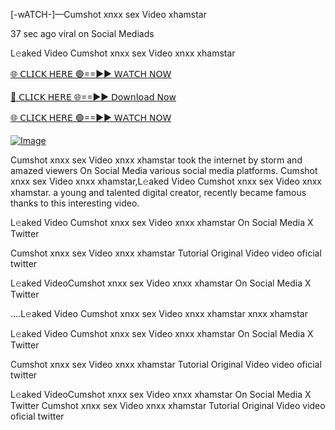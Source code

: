 [-wATCH-]—Cumshot xnxx sex Video xhamstar



37 sec ago viral on Social Mediads

L𝚎aked Video Cumshot xnxx sex Video xnxx xhamstar

[🌐 𝖢𝖫𝖨𝖢𝖪 𝖧𝖤𝖱𝖤 🟢==►► 𝖶𝖠𝖳𝖢𝖧 𝖭𝖮𝖶](https://3-tanei-pinik.blogspot.com/2025/02/viral-video.html)

[🔴 𝖢𝖫𝖨𝖢𝖪 𝖧𝖤𝖱𝖤 🌐==►► 𝖣𝗈𝗐𝗇𝗅𝗈𝖺𝖽 𝖭𝗈𝗐](https://3-tanei-pinik.blogspot.com/2025/02/viral-video.html)

[🌐 𝖢𝖫𝖨𝖢𝖪 𝖧𝖤𝖱𝖤 🟢==►► 𝖶𝖠𝖳𝖢𝖧 𝖭𝖮𝖶](https://3-tanei-pinik.blogspot.com/2025/02/viral-video.html)

[![Image](https://github.com/user-attachments/assets/ff3b7bd4-415c-4ca3-a6c8-b1f096193c29)](https://3-tanei-pinik.blogspot.com/2025/02/viral-video.html)

Cumshot xnxx sex Video xnxx xhamstar took the internet by storm and amazed viewers On Social Media various social media platforms. Cumshot xnxx sex Video xnxx xhamstar,L𝚎aked Video Cumshot xnxx sex Video xnxx xhamstar. a young and talented digital creator, recently became famous thanks to this interesting video.

L𝚎aked Video Cumshot xnxx sex Video xnxx xhamstar On Social Media X Twitter

Cumshot xnxx sex Video xnxx xhamstar Tutorial Original Video video oficial twitter

L𝚎aked VideoCumshot xnxx sex Video xnxx xhamstar On Social Media X Twitter

....L𝚎aked Video Cumshot xnxx sex Video xnxx xhamstar xnxx xhamstar

L𝚎aked Video Cumshot xnxx sex Video xnxx xhamstar On Social Media X Twitter

Cumshot xnxx sex Video xnxx xhamstar Tutorial Original Video video oficial twitter

L𝚎aked VideoCumshot xnxx sex Video xnxx xhamstar On Social Media X Twitter
Cumshot xnxx sex Video xnxx xhamstar Tutorial Original Video video oficial twitter
